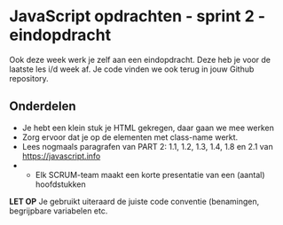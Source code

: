 # JavaScript opdrachten - sprint 2 - eindopdracht

Ook deze week werk je zelf aan een eindopdracht. Deze heb je voor de laatste les i/d week af. Je code vinden we 
ook terug in jouw Github repository.

## Onderdelen
* Je hebt een klein stuk je HTML gekregen, daar gaan we mee werken
* Zorg ervoor dat je op de elementen met class-name werkt.
* Lees nogmaals paragrafen van PART 2: 1.1, 1.2, 1.3, 1.4, 1.8 en 2.1 van https://javascript.info
* * Elk SCRUM-team maakt een korte presentatie van een (aantal) hoofdstukken

**LET OP** Je gebruikt uiteraard de juiste code conventie (benamingen, begrijpbare
variabelen etc.

